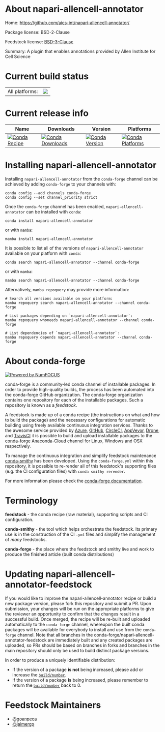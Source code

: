 About napari-allencell-annotator
================================

Home: https://github.com/aics-int/napari-allencell-annotator/

Package license: BSD-2-Clause

Feedstock license: [BSD-3-Clause](https://github.com/conda-forge/napari-allencell-annotator-feedstock/blob/main/LICENSE.txt)

Summary: A plugin that enables annotations provided by Allen Institute for Cell Science

Current build status
====================


<table><tr><td>All platforms:</td>
    <td>
      <a href="https://dev.azure.com/conda-forge/feedstock-builds/_build/latest?definitionId=17088&branchName=main">
        <img src="https://dev.azure.com/conda-forge/feedstock-builds/_apis/build/status/napari-allencell-annotator-feedstock?branchName=main">
      </a>
    </td>
  </tr>
</table>

Current release info
====================

| Name | Downloads | Version | Platforms |
| --- | --- | --- | --- |
| [![Conda Recipe](https://img.shields.io/badge/recipe-napari--allencell--annotator-green.svg)](https://anaconda.org/conda-forge/napari-allencell-annotator) | [![Conda Downloads](https://img.shields.io/conda/dn/conda-forge/napari-allencell-annotator.svg)](https://anaconda.org/conda-forge/napari-allencell-annotator) | [![Conda Version](https://img.shields.io/conda/vn/conda-forge/napari-allencell-annotator.svg)](https://anaconda.org/conda-forge/napari-allencell-annotator) | [![Conda Platforms](https://img.shields.io/conda/pn/conda-forge/napari-allencell-annotator.svg)](https://anaconda.org/conda-forge/napari-allencell-annotator) |

Installing napari-allencell-annotator
=====================================

Installing `napari-allencell-annotator` from the `conda-forge` channel can be achieved by adding `conda-forge` to your channels with:

```
conda config --add channels conda-forge
conda config --set channel_priority strict
```

Once the `conda-forge` channel has been enabled, `napari-allencell-annotator` can be installed with `conda`:

```
conda install napari-allencell-annotator
```

or with `mamba`:

```
mamba install napari-allencell-annotator
```

It is possible to list all of the versions of `napari-allencell-annotator` available on your platform with `conda`:

```
conda search napari-allencell-annotator --channel conda-forge
```

or with `mamba`:

```
mamba search napari-allencell-annotator --channel conda-forge
```

Alternatively, `mamba repoquery` may provide more information:

```
# Search all versions available on your platform:
mamba repoquery search napari-allencell-annotator --channel conda-forge

# List packages depending on `napari-allencell-annotator`:
mamba repoquery whoneeds napari-allencell-annotator --channel conda-forge

# List dependencies of `napari-allencell-annotator`:
mamba repoquery depends napari-allencell-annotator --channel conda-forge
```


About conda-forge
=================

[![Powered by
NumFOCUS](https://img.shields.io/badge/powered%20by-NumFOCUS-orange.svg?style=flat&colorA=E1523D&colorB=007D8A)](https://numfocus.org)

conda-forge is a community-led conda channel of installable packages.
In order to provide high-quality builds, the process has been automated into the
conda-forge GitHub organization. The conda-forge organization contains one repository
for each of the installable packages. Such a repository is known as a *feedstock*.

A feedstock is made up of a conda recipe (the instructions on what and how to build
the package) and the necessary configurations for automatic building using freely
available continuous integration services. Thanks to the awesome service provided by
[Azure](https://azure.microsoft.com/en-us/services/devops/), [GitHub](https://github.com/),
[CircleCI](https://circleci.com/), [AppVeyor](https://www.appveyor.com/),
[Drone](https://cloud.drone.io/welcome), and [TravisCI](https://travis-ci.com/)
it is possible to build and upload installable packages to the
[conda-forge](https://anaconda.org/conda-forge) [Anaconda-Cloud](https://anaconda.org/)
channel for Linux, Windows and OSX respectively.

To manage the continuous integration and simplify feedstock maintenance
[conda-smithy](https://github.com/conda-forge/conda-smithy) has been developed.
Using the ``conda-forge.yml`` within this repository, it is possible to re-render all of
this feedstock's supporting files (e.g. the CI configuration files) with ``conda smithy rerender``.

For more information please check the [conda-forge documentation](https://conda-forge.org/docs/).

Terminology
===========

**feedstock** - the conda recipe (raw material), supporting scripts and CI configuration.

**conda-smithy** - the tool which helps orchestrate the feedstock.
                   Its primary use is in the construction of the CI ``.yml`` files
                   and simplify the management of *many* feedstocks.

**conda-forge** - the place where the feedstock and smithy live and work to
                  produce the finished article (built conda distributions)


Updating napari-allencell-annotator-feedstock
=============================================

If you would like to improve the napari-allencell-annotator recipe or build a new
package version, please fork this repository and submit a PR. Upon submission,
your changes will be run on the appropriate platforms to give the reviewer an
opportunity to confirm that the changes result in a successful build. Once
merged, the recipe will be re-built and uploaded automatically to the
`conda-forge` channel, whereupon the built conda packages will be available for
everybody to install and use from the `conda-forge` channel.
Note that all branches in the conda-forge/napari-allencell-annotator-feedstock are
immediately built and any created packages are uploaded, so PRs should be based
on branches in forks and branches in the main repository should only be used to
build distinct package versions.

In order to produce a uniquely identifiable distribution:
 * If the version of a package **is not** being increased, please add or increase
   the [``build/number``](https://docs.conda.io/projects/conda-build/en/latest/resources/define-metadata.html#build-number-and-string).
 * If the version of a package **is** being increased, please remember to return
   the [``build/number``](https://docs.conda.io/projects/conda-build/en/latest/resources/define-metadata.html#build-number-and-string)
   back to 0.

Feedstock Maintainers
=====================

* [@goanpeca](https://github.com/goanpeca/)
* [@jaimergp](https://github.com/jaimergp/)

